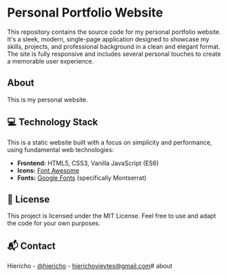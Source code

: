 # Personal Portfolio Website

This repository contains the source code for my personal portfolio website. It's a sleek, modern, single-page application designed to showcase my skills, projects, and professional background in a clean and elegant format. The site is fully responsive and includes several personal touches to create a memorable user experience.


## About
This is my personal website.

## 💻 Technology Stack

This is a static website built with a focus on simplicity and performance, using fundamental web technologies:

-   **Frontend:** HTML5, CSS3, Vanilla JavaScript (ES6)
-   **Icons:** [Font Awesome](https://fontawesome.com/)
-   **Fonts:** [Google Fonts](https://fonts.google.com/) (specifically Montserrat)

## 📄 License

This project is licensed under the MIT License. Feel free to use and adapt the code for your own purposes.

## 📬 Contact

Hiericho - [@hiericho](https://github.com/hiericho) - hierichovieytes@gmail.com# about
